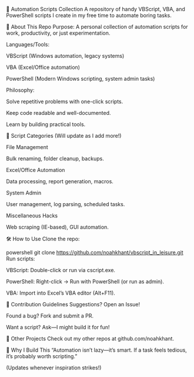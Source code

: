 🚀 Automation Scripts Collection
A repository of handy VBScript, VBA, and PowerShell scripts I create in my free time to automate boring tasks.

📌 About This Repo
Purpose: A personal collection of automation scripts for work, productivity, or just experimentation.

Languages/Tools:

VBScript (Windows automation, legacy systems)

VBA (Excel/Office automation)

PowerShell (Modern Windows scripting, system admin tasks)

Philosophy:

Solve repetitive problems with one-click scripts.

Keep code readable and well-documented.

Learn by building practical tools.

📂 Script Categories
(Will update as I add more!)

File Management

Bulk renaming, folder cleanup, backups.

Excel/Office Automation

Data processing, report generation, macros.

System Admin

User management, log parsing, scheduled tasks.

Miscellaneous Hacks

Web scraping (IE-based), GUI automation.

🛠️ How to Use
Clone the repo:

powershell
git clone https://github.com/noahkhant/vbscript_in_leisure.git
Run scripts:

VBScript: Double-click or run via cscript.exe.

PowerShell: Right-click → Run with PowerShell (or run as admin).

VBA: Import into Excel’s VBA editor (Alt+F11).

📝 Contribution Guidelines
Suggestions? Open an Issue!

Found a bug? Fork and submit a PR.

Want a script? Ask—I might build it for fun!

🔗 Other Projects
Check out my other repos at github.com/noahkhant.

🌟 Why I Build This
“Automation isn’t lazy—it’s smart. If a task feels tedious, it’s probably worth scripting.”

(Updates whenever inspiration strikes!)
